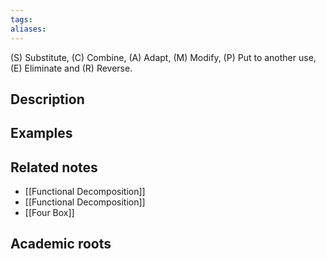 ```yaml
---
tags: 
aliases:
---
```


(S) Substitute, (C) Combine, (A) Adapt, (M) Modify, (P) Put to another use, (E) Eliminate and (R) Reverse. 

## Description


## Examples 


## Related notes 
- [[Functional Decomposition]]
- [[Functional Decomposition]]
- [[Four Box]]

## Academic roots
